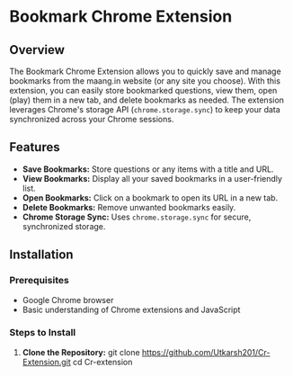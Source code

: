# Bookmark Chrome Extension

## Overview
The Bookmark Chrome Extension allows you to quickly save and manage bookmarks from the maang.in website (or any site you choose). With this extension, you can easily store bookmarked questions, view them, open (play) them in a new tab, and delete bookmarks as needed. The extension leverages Chrome's storage API (`chrome.storage.sync`) to keep your data synchronized across your Chrome sessions.

## Features
- **Save Bookmarks:** Store questions or any items with a title and URL.
- **View Bookmarks:** Display all your saved bookmarks in a user-friendly list.
- **Open Bookmarks:** Click on a bookmark to open its URL in a new tab.
- **Delete Bookmarks:** Remove unwanted bookmarks easily.
- **Chrome Storage Sync:** Uses `chrome.storage.sync` for secure, synchronized storage.

## Installation

### Prerequisites
- Google Chrome browser
- Basic understanding of Chrome extensions and JavaScript

### Steps to Install
1. **Clone the Repository:**
   git clone https://github.com/Utkarsh201/Cr-Extension.git
   cd Cr-extension
